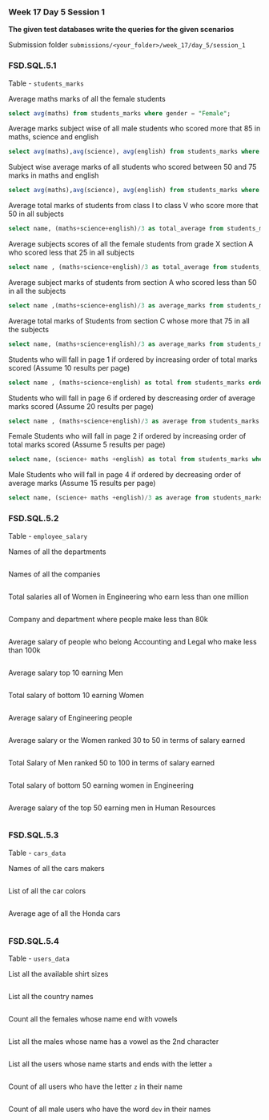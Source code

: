 ### Week 17 Day 5 Session 1

**The given test databases write the queries for the given scenarios**

Submission folder `submissions/<your_folder>/week_17/day_5/session_1`

### FSD.SQL.5.1

Table - `students_marks`

Average maths marks of all the female students

```sql
select avg(maths) from students_marks where gender = "Female";
```

Average marks subject wise of all male students who scored more that 85 in maths, science and english

```sql
select avg(maths),avg(science), avg(english) from students_marks where gender= "Male" and (maths>85 and science > 85 and english > 85);
```

Subject wise average marks of all students who scored between 50 and 75 marks in maths and english

```sql
select avg(maths),avg(science), avg(english) from students_marks where (english between 50 and 75) and (maths between 50 and 75) ;
```

Average total marks of students from class I to class V who score more that 50 in all subjects

```sql
select name, (maths+science+english)/3 as total_average from students_marks where class in ("I","II","III","IV","V") and (maths > 50 and science > 50 and english > 50);
```

Average subjects scores of all the female students from grade X section A who scored less that 25 in all subjects

```sql
select name , (maths+science+english)/3 as total_average from students_marks where (gender="Female" and class="X" and section="A") and (maths < 25 and science < 25 and english < 25);
```

Average subject marks of students from section A who scored less than 50 in all the subjects

```sql
select name ,(maths+science+english)/3 as average_marks from students_marks where section ="A" and (maths < 50 and science < 50 and english < 50);
```

Average total marks of Students from section C whose more that 75 in all the subjects

```sql
select name, (maths+science+english)/3 as average_marks from students_marks where section ="C" and (maths > 75 and science > 75 and english > 75);
```

Students who will fall in page 1 if ordered by increasing order of total marks scored (Assume 10 results per page)

```sql
select name , (maths+science+english) as total from students_marks order by total limit 10;
```

Students who will fall in page 6 if ordered by descreasing order of average marks scored (Assume 20 results per page)

```sql
select name , (maths+science+english)/3 as average from students_marks order by average desc limit 100,20;
```

Female Students who will fall in page 2 if ordered by increasing order of total marks scored (Assume 5 results per page)

```sql
select name, (science+ maths +english) as total from students_marks where gender = "Female" order by total limit 5,5;
```

Male Students who will fall in page 4 if ordered by decreasing order of average marks (Assume 15 results per page)

```sql
select name, (science+ maths +english)/3 as average from students_marks where gender = "Male" order by average desc limit 45,15;
```

### FSD.SQL.5.2

Table - `employee_salary`

Names of all the departments

```sql

```

Names of all the companies

```sql

```

Total salaries all of Women in Engineering who earn less than one million

```sql

```

Company and department where people make less than 80k

```sql

```

Average salary of people who belong Accounting and Legal who make less than 100k

```sql

```

Average salary top 10 earning Men

```sql

```

Total salary of bottom 10 earning Women

```sql

```

Average salary of Engineering people

```sql

```

Average salary or the Women ranked 30 to 50 in terms of salary earned

```sql

```

Total Salary of Men ranked 50 to 100 in terms of salary earned

```sql

```

Total salary of bottom 50 earning women in Engineering

```sql

```

Average salary of the top 50 earning men in Human Resources

```sql

```

### FSD.SQL.5.3

Table - `cars_data`

Names of all the cars makers

```sql

```

List of all the car colors

```sql

```

Average age of all the Honda cars

```sql

```

### FSD.SQL.5.4

Table - `users_data`

List all the available shirt sizes

```sql

```

List all the country names

```sql

```

Count all the females whose name end with vowels

```sql

```

List all the males whose name has a vowel as the 2nd character

```sql

```

List all the users whose name starts and ends with the letter `a`

```sql

```

Count of all users who have the letter `z` in their name

```sql

```

Count of all male users who have the word `dev` in their names

```sql

```
